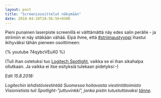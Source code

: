 ```yaml
---
layout: post
title: "Screeniosoittelut näkymään"
date: 2018-04-28T18:56:56+0300
---
```


Pieni punainen laserpiste screenillä ei välttämättä näy edes salin perälle - ja striimiin ei näy sitäkään vähää. Eipä ihme, että [#striimaustyyppi](https://twitter.com/search?f=tweets&vertical=default&q=%23striimaustyyppi&src=typd) ihastui ikihyväksi tähän pieneen osoittimeen:

{% youtube 74qybcVEuX0 %}

(Tuli ihan ostetuksi tuo [Logitech Spotlight](https://www.logitech.com/fi-fi/product/spotlight-presentation-remote), vaikka se ei ihan sikahalpa ollutkaan. Ja vaikka ei itse esityksiä tulekaan pidetyksi:-) 

*Edit 15.8.2018:*

*Logitechin lehdistöviestintää Suomessa hoitavasta viestintätoimisto Visionistista tuli Spotlight-"juttuvinkki", jonka pistin tutustuttavaksi [tänne](https://docs.google.com/document/d/1ryFPixY4G08jzupIjRPhyA78dz0VpLQVmErL_ZLzWzw/edit?usp=sharing).*